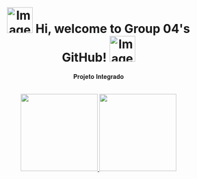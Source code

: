 # <div align="center">  <img src="https://gifs.eco.br/wp-content/uploads/2022/02/gifs-de-fogo-azul-1.gif" alt="Image" height="60" width="60" > Hi, welcome to Group 04's GitHub!   <img src="https://gifs.eco.br/wp-content/uploads/2022/02/gifs-de-fogo-azul-1.gif" alt="Image" height="60" width="60" >



<div align="center">

 𝐏𝐫𝐨𝐣𝐞𝐭𝐨 𝐈𝐧𝐭𝐞𝐠𝐫𝐚𝐝𝐨
  

<!--
**Grupo042022/Grupo042022** is a ✨ _special_ ✨ repository because its `README.md` (this file) appears on your GitHub profile.

-->

<br/>
<div align="center">
  <a href="https://github.com/Grupo042022">
  <img height="180em" src="https://github-readme-stats.vercel.app/api?username=Grupo042022&show_icons=true&theme=algolia&include_all_commits=true&count_private=true"/>
  <img height="180em" src="https://github-profile-trophy.vercel.app/?username=Grupo042022&theme=algolia&no-frame=true&row=1&&margin-w=20&no-bg=true"/>
 
  
</div>
  

  
